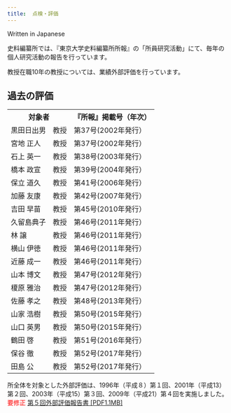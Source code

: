 ```yaml
---
title: 	点検・評価
---
```


<p class="fc1">Written in Japanese</p>

史料編纂所では、『東京大学史料編纂所所報』の「所員研究活動」にて、毎年の個人研究活動の報告を行っています。

教授在職10年の教授については、業績外部評価を行っています。

<h2 class="h03">過去の評価</h2>

<table class="table02">
    <tbody>
    <tr>
        <th class="mtx" colspan="2">対象者</th>
        <th class="mtx">『所報』掲載号（年次）</th>
    </tr>
    <tr>
        <td class="mtx lead_cel">黒田日出男</td>
        <td class="mtx">教授</td>
        <td class="mtx">第37号(2002年発行）</td>
    </tr>
    <tr>
        <td class="mtx lead_cel">宮地 正人</td>
        <td class="mtx">教授</td>
        <td class="mtx">第37号(2002年発行）</td>
    </tr>
    <tr>
        <td class="mtx lead_cel">石上 英一</td>
        <td class="mtx">教授</td>
        <td class="mtx">第38号(2003年発行）</td>
    </tr>
    <tr>
        <td class="mtx lead_cel">橋本 政宣</td>
        <td class="mtx">教授</td>
        <td class="mtx">第39号(2004年発行）</td>
    </tr>
    <tr>
        <td class="mtx lead_cel">保立 道久</td>
        <td class="mtx">教授</td>
        <td class="mtx">第41号(2006年発行）</td>
    </tr>
    <tr>
        <td class="mtx lead_cel">加藤 友康</td>
        <td class="mtx">教授</td>
        <td class="mtx">第42号(2007年発行）</td>
    </tr>
    <tr>
        <td class="mtx lead_cel">吉田 早苗</td>
        <td class="mtx">教授</td>
        <td class="mtx">第45号(2010年発行）</td>
    </tr>
    <tr>
        <td class="mtx lead_cel">久留島典子</td>
        <td class="mtx">教授</td>
        <td class="mtx">第46号(2011年発行）</td>
    </tr>
    <tr>
        <td class="mtx lead_cel">林 譲</td>
        <td class="mtx">教授</td>
        <td class="mtx">第46号(2011年発行）</td>
    </tr>
    <tr>
        <td class="mtx lead_cel">横山 伊徳</td>
        <td class="mtx">教授</td>
        <td class="mtx">第46号(2011年発行）</td>
    </tr>
    <tr>
        <td class="mtx lead_cel">近藤 成一</td>
        <td class="mtx">教授</td>
        <td class="mtx">第46号(2011年発行）</td>
    </tr>
    <tr>
        <td class="mtx lead_cel">山本 博文</td>
        <td class="mtx">教授</td>
        <td class="mtx">第47号(2012年発行）</td>
    </tr>
    <tr>
        <td class="mtx lead_cel">榎原 雅治</td>
        <td class="mtx">教授</td>
        <td class="mtx">第47号(2012年発行）</td>
    </tr>
    <tr>
        <td class="mtx lead_cel">佐藤 孝之</td>
        <td class="mtx">教授</td>
        <td class="mtx">第48号(2013年発行）</td>
    </tr>
    <tr>
        <td class="mtx lead_cel">山家 浩樹</td>
        <td class="mtx">教授</td>
        <td class="mtx">第50号(2015年発行）</td>
    </tr>
    <tr>
        <td class="mtx lead_cel">山口 英男</td>
        <td class="mtx">教授</td>
        <td class="mtx">第50号(2015年発行）</td>
    </tr>
    <tr>
        <td class="mtx lead_cel">鶴田 啓</td>
        <td class="mtx">教授</td>
        <td class="mtx">第51号(2016年発行）</td>
    </tr>
    <tr>
        <td class="mtx lead_cel">保谷 徹</td>
        <td class="mtx">教授</td>
        <td class="mtx">第52号(2017年発行）</td>
    </tr>
    <tr>
        <td class="mtx lead_cel">田島 公</td>
        <td class="mtx">教授</td>
        <td class="mtx">第52号(2017年発行）</td>
    </tr>
    </tbody>
</table>

<p class="mtx mt-10">
    所全体を対象とした外部評価は、1996年（平成８）第１回、2001年（平成13）第２回、2003年（平成15）第３回、2009年（平成21）第４回を実施しました。<br />
    <span style="color: red">要修正</span>
    <a
    href="https://www.hi.u-tokyo.ac.jp/news/2018/2018gaibuhyouka.pdf"
    >第５回外部評価報告書 [PDF1.1MB]</a
    >
</p>